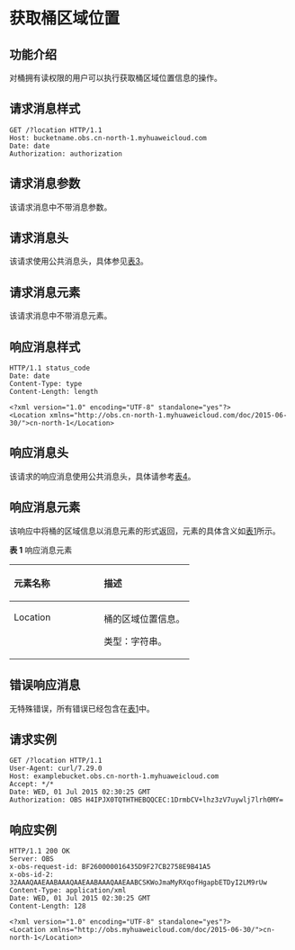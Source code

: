 # 获取桶区域位置<a name="ZH-CN_TOPIC_0100846738"></a>

## 功能介绍<a name="section5584184924715"></a>

对桶拥有读权限的用户可以执行获取桶区域位置信息的操作。

## 请求消息样式<a name="section28990045"></a>

```
GET /?location HTTP/1.1 
Host: bucketname.obs.cn-north-1.myhuaweicloud.com 
Date: date
Authorization: authorization
```

## 请求消息参数<a name="section59583813"></a>

该请求消息中不带消息参数。

## 请求消息头<a name="section66492276"></a>

该请求使用公共消息头，具体参见[表3](REST-API介绍.md#table25197309)。

## 请求消息元素<a name="section61559578"></a>

该请求消息中不带消息元素。

## 响应消息样式<a name="section17165296"></a>

```
HTTP/1.1 status_code
Date: date
Content-Type: type
Content-Length: length

<?xml version="1.0" encoding="UTF-8" standalone="yes"?> 
<Location xmlns="http://obs.cn-north-1.myhuaweicloud.com/doc/2015-06-30/">cn-north-1</Location>
```

## 响应消息头<a name="section20269944"></a>

该请求的响应消息使用公共消息头，具体请参考[表4](REST-API介绍.md#d0e686)。

## 响应消息元素<a name="section48211769"></a>

该响应中将桶的区域信息以消息元素的形式返回，元素的具体含义如[表1](#table63691781)所示。

**表 1**  响应消息元素

<a name="table63691781"></a>
<table><thead align="left"><tr id="row55071087"><th class="cellrowborder" valign="top" width="50%" id="mcps1.2.3.1.1"><p id="p31573097"><a name="p31573097"></a><a name="p31573097"></a><strong id="b15722424"><a name="b15722424"></a><a name="b15722424"></a>元素名称</strong></p>
</th>
<th class="cellrowborder" valign="top" width="50%" id="mcps1.2.3.1.2"><p id="p65556830"><a name="p65556830"></a><a name="p65556830"></a><strong id="b53140559"><a name="b53140559"></a><a name="b53140559"></a>描述</strong></p>
</th>
</tr>
</thead>
<tbody><tr id="row62255039"><td class="cellrowborder" valign="top" width="50%" headers="mcps1.2.3.1.1 "><p id="p9493421"><a name="p9493421"></a><a name="p9493421"></a>Location</p>
</td>
<td class="cellrowborder" valign="top" width="50%" headers="mcps1.2.3.1.2 "><p id="p30769611"><a name="p30769611"></a><a name="p30769611"></a>桶的区域位置信息。</p>
<p id="p8491043"><a name="p8491043"></a><a name="p8491043"></a>类型：字符串。</p>
</td>
</tr>
</tbody>
</table>

## 错误响应消息<a name="section31252742"></a>

无特殊错误，所有错误已经包含在[表1](错误码列表.md#d0e843)中。

## 请求实例<a name="section14482163815396"></a>

```
GET /?location HTTP/1.1
User-Agent: curl/7.29.0
Host: examplebucket.obs.cn-north-1.myhuaweicloud.com
Accept: */*
Date: WED, 01 Jul 2015 02:30:25 GMT
Authorization: OBS H4IPJX0TQTHTHEBQQCEC:1DrmbCV+lhz3zV7uywlj7lrh0MY=
```

## 响应实例<a name="section76081155815"></a>

```
HTTP/1.1 200 OK
Server: OBS
x-obs-request-id: BF260000016435D9F27CB2758E9B41A5
x-obs-id-2: 32AAAQAAEAABAAAQAAEAABAAAQAAEAABCSKWoJmaMyRXqofHgapbETDyI2LM9rUw
Content-Type: application/xml
Date: WED, 01 Jul 2015 02:30:25 GMT
Content-Length: 128

<?xml version="1.0" encoding="UTF-8" standalone="yes"?>
<Location xmlns="http://obs.myhuaweicloud.com/doc/2015-06-30/">cn-north-1</Location>
```

